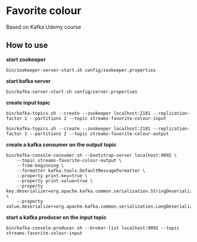 # Favorite colour
Based on Kafka Udemy course

## How to use
__start zookeeper__
```
bin/zookeeper-server-start.sh config/zookeeper.properties
```

__start kafka server__
```
bin/kafka-server-start.sh config/server.properties 
```
__create input topic__
```
bin/kafka-topics.sh --create --zookeeper localhost:2181 --replication-factor 1 --partitions 2 --topic streams-favorite-colour-input
```
```
bin/kafka-topics.sh --create --zookeeper localhost:2181 --replication-factor 1 --partitions 2 --topic streams-favorite-colour-output
```
__create a kafka consumer on the output topic__
```
bin/kafka-console-consumer.sh --bootstrap-server localhost:9092 \
    --topic streams-favorite-colour-output \
    --from-beginning \
    --formatter kafka.tools.DefaultMessageFormatter \
    --property print.key=true \
    --property print.value=true \
    --property key.deserializer=org.apache.kafka.common.serialization.StringDeserializer \
    --property value.deserializer=org.apache.kafka.common.serialization.LongDeserializer
```
__start a kafka producer on the input topic__
```
bin/kafka-console-producer.sh --broker-list localhost:9092 --topic streams-favorite-colour-input
```